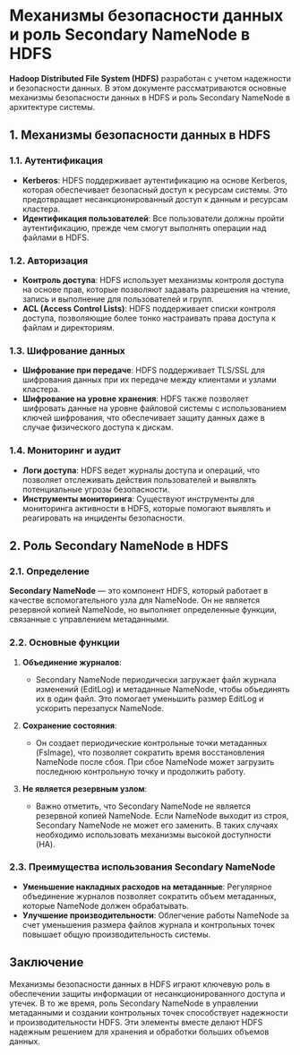 # Механизмы безопасности данных и роль Secondary NameNode в HDFS

**Hadoop Distributed File System (HDFS)** разработан с учетом надежности и безопасности данных. В этом документе рассматриваются основные механизмы безопасности данных в HDFS и роль Secondary NameNode в архитектуре системы.

## 1. **Механизмы безопасности данных в HDFS**

### 1.1. **Аутентификация**
- **Kerberos**: HDFS поддерживает аутентификацию на основе Kerberos, которая обеспечивает безопасный доступ к ресурсам системы. Это предотвращает несанкционированный доступ к данным и ресурсам кластера.
- **Идентификация пользователей**: Все пользователи должны пройти аутентификацию, прежде чем смогут выполнять операции над файлами в HDFS.

### 1.2. **Авторизация**
- **Контроль доступа**: HDFS использует механизмы контроля доступа на основе прав, которые позволяют задавать разрешения на чтение, запись и выполнение для пользователей и групп.
- **ACL (Access Control Lists)**: HDFS поддерживает списки контроля доступа, позволяющие более тонко настраивать права доступа к файлам и директориям.

### 1.3. **Шифрование данных**
- **Шифрование при передаче**: HDFS поддерживает TLS/SSL для шифрования данных при их передаче между клиентами и узлами кластера.
- **Шифрование на уровне хранения**: HDFS также позволяет шифровать данные на уровне файловой системы с использованием ключей шифрования, что обеспечивает защиту данных даже в случае физического доступа к дискам.

### 1.4. **Мониторинг и аудит**
- **Логи доступа**: HDFS ведет журналы доступа и операций, что позволяет отслеживать действия пользователей и выявлять потенциальные угрозы безопасности.
- **Инструменты мониторинга**: Существуют инструменты для мониторинга активности в HDFS, которые помогают выявлять и реагировать на инциденты безопасности.

## 2. **Роль Secondary NameNode в HDFS**

### 2.1. **Определение**
**Secondary NameNode** — это компонент HDFS, который работает в качестве вспомогательного узла для NameNode. Он не является резервной копией NameNode, но выполняет определенные функции, связанные с управлением метаданными.

### 2.2. **Основные функции**
1. **Объединение журналов**:
   - Secondary NameNode периодически загружает файл журнала изменений (EditLog) и метаданные NameNode, чтобы объединять их в один файл. Это помогает уменьшить размер EditLog и ускорить перезапуск NameNode.
  
2. **Сохранение состояния**:
   - Он создает периодические контрольные точки метаданных (FsImage), что позволяет сократить время восстановления NameNode после сбоя. При сбое NameNode может загрузить последнюю контрольную точку и продолжить работу.

3. **Не является резервным узлом**:
   - Важно отметить, что Secondary NameNode не является резервной копией NameNode. Если NameNode выходит из строя, Secondary NameNode не может его заменить. В таких случаях необходимо использовать механизмы высокой доступности (HA).

### 2.3. **Преимущества использования Secondary NameNode**
- **Уменьшение накладных расходов на метаданные**: Регулярное объединение журналов позволяет сократить объем метаданных, которые NameNode должен обрабатывать.
- **Улучшение производительности**: Облегчение работы NameNode за счет уменьшения размера файлов журнала и контрольных точек повышает общую производительность системы.

## Заключение

Механизмы безопасности данных в HDFS играют ключевую роль в обеспечении защиты информации от несанкционированного доступа и утечек. В то же время, роль Secondary NameNode в управлении метаданными и создании контрольных точек способствует надежности и производительности HDFS. Эти элементы вместе делают HDFS надежным решением для хранения и обработки больших объемов данных.
